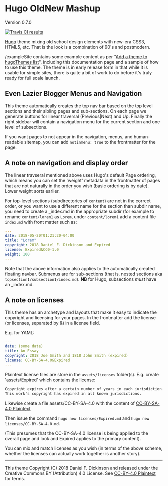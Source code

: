 # Hugo OldNew Mashup

Version 0.7.0

[![Travis CI results](https://travis-ci.org/cshoredaniel/hugo-oldnew-mashup.svg?branch=master)](https://travis-ci.org/cshoredaniel/hugo-oldnew-mashup?branch=master)

[Hugo](https://gohugo.io) theme mixing old school design elements
with new-era CSS3, HTML5, etc. That is the look is a combination of
90's and postmodern.

/exampleSite contains some example content as per
"[Add a theme to hugoThemes list](https://github.com/gohugoio/hugoThemes#adding-a-theme-to-the-list)",
including this documentation page and a sample of how to use this theme.
The theme is in early release form in that while it is usable for
simple sites, there is quite a bit of  work to do before it's truly
ready for full scale launch.

## Even Lazier Blogger Menus and Navigation

This theme automatically creates the top nav bar based on the top level
sections and their sibling pages and sub-sections.  On each page we
generate buttons for linear traversal (Previous|Next) and Up.
Finally the right sidebar will contain a navigation menu for the
current section and one level of subsections.

If you want pages to not appear in the navigation, menus, and human-readable
sitemap, you can add ```notinmenu: true``` to the frontmatter for the page.

## A note on navigation and display order

The linear travseral mentioned above uses Hugo's default Page ordering,
which means you can set the 'weight' metadata in the frontmatter of
pages that are not naturally in the order you wish (basic ordering
is by date).  Lower weight sorts earlier.

For top-level sections (subdirectories of `content`) are not
in the correct order, or you want to use a different name for the
section than subdir name, you need to create a &#95;index.md in the
appropriate subdir (for example to rename `content/lorem1` as
`Lorem`, under `content/lorem1` add a content file `index.md`
with front matter such as:

```yaml
---
date: 2018-05-20T01:21:20-04:00
title: "Lorem"
copyright: 2018 Daniel F. Dickinson and Expired
license: Expired&CC0-1.0
weight: 100
---
```

Note that the above information also applies to the automatically
created floating navbar.  Submenus are for sub-sections (that is,
nested sections aka `topsection1/subsection1/index.md`).
**NB** for Hugo, subsections *must* have an &#95;index.md.

## A note on licenses

This theme has an archetype and layouts that make it easy to indicate
the copyright and licensing for your pages.  In the frontmatter add
the license (or licenses, separated by &) in a license field.

E.g. for YAML:

```yaml
---
date: (some date)
title: An Essay
copyright: 2018 Joe Smith and 1818 John Smith (expired)
license: CC-BY-SA-4.0&Expired
---
```

Plaintext license files are store in the `assets/licenses` folder(s).
E.g. create 'assets/Expired' which contains the license:

```txt
Copyright expires after a certain number of years in each jurisdiction.
This work's copyright has expired in all known jurisdictions.
```

Likewise create a file assets/CC-BY-SA-4.0 with the
content of [CC-BY-SA-4.0 Plaintext](https://raw.githubusercontent.com/cshoredaniel/hugo-oldnew-mashup/master/assets/licenses/CC-BY-SA-4.0)

Then issue the command ``hugo new licenses/Expired.md`` and
``hugo new licenses/CC-BY-SA-4.0.md``.

(This presumes that the CC-BY-SA-4.0 license is being applied to the
overall page and look and Expired applies to the primary content).

You can mix and match licenses as you wish (in terms of the above scheme,
whether the licenses can actually work together is another story).

-------
This theme Copyright (C) 2018 Daniel F. Dickinson and released under the
Creative Commons BY (Attribution) 4.0 License.
See [CC-BY-4.0 Plaintext](https://github.com/cshoredaniel/hugo-oldnew-mashup/blob/master/assets/licenses/CC-BY-4.0)
for terms.
